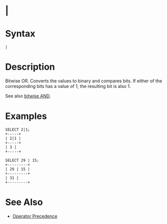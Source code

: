 # |

#

# Syntax

```
|
```

#

# Description

Bitwise OR. Converts the values to binary and compares bits. If either of the corresponding bits has a value of 1, the resulting bit is also 1.

See also [bitwise AND](bitwise_and.md).

#

# Examples

```
SELECT 2|1;
+-----+
| 2|1 |
+-----+
| 3 |
+-----+

SELECT 29 | 15;
+---------+
| 29 | 15 |
+---------+
| 31 |
+---------+
```

#

# See Also

* [Operator Precedence](../../../../operators/operator-precedence.md)